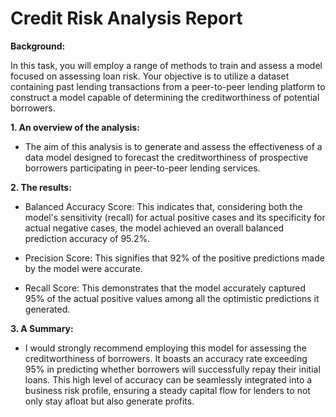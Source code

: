 # Credit Risk Analysis Report

**Background:**

In this task, you will employ a range of methods to train and assess a model focused on assessing loan risk. Your objective is to utilize a dataset containing past lending transactions from a peer-to-peer lending platform to construct a model capable of determining the creditworthiness of potential borrowers.


**1. An overview of the analysis:**
- The aim of this analysis is to generate and assess the effectiveness of a data model designed to forecast the creditworthiness of prospective borrowers participating in peer-to-peer lending services.


**2. The results:**
- Balanced Accuracy Score: This indicates that, considering both the model's sensitivity (recall) for actual positive cases and its specificity for actual negative cases, the model achieved an overall balanced prediction accuracy of 95.2%.

- Precision Score: This signifies that 92% of the positive predictions made by the model were accurate.

- Recall Score: This demonstrates that the model accurately captured 95% of the actual positive values among all the optimistic predictions it generated.


**3. A Summary:**
- I would strongly recommend employing this model for assessing the creditworthiness of borrowers. It boasts an accuracy rate exceeding 95% in predicting whether borrowers will successfully repay their initial loans. This high level of accuracy can be seamlessly integrated into a business risk profile, ensuring a steady capital flow for lenders to not only stay afloat but also generate profits.
